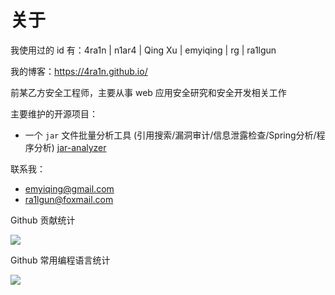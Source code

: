 # 关于

我使用过的 id 有：4ra1n | n1ar4 | Qing Xu | emyiqing | rg | ra1lgun

我的博客：https://4ra1n.github.io/

前某乙方安全工程师，主要从事 web 应用安全研究和安全开发相关工作

主要维护的开源项目：
- 一个 `jar` 文件批量分析工具 (引用搜索/漏洞审计/信息泄露检查/Spring分析/程序分析) [jar-analyzer](https://github.com/jar-analyzer/jar-analyzer)

联系我：
- emyiqing@gmail.com
- ra1lgun@foxmail.com

Github 贡献统计
 
![](https://github-readme-stats.vercel.app/api?username=4ra1n&show_icons=true)
 
Github 常用编程语言统计
 
![](https://github-readme-stats.vercel.app/api/top-langs/?username=4ra1n&hide=html,css&layout=compact)
